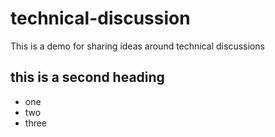 # technical-discussion
This is a demo for sharing ideas around technical discussions


## this is a second heading

* one
* two
* three


